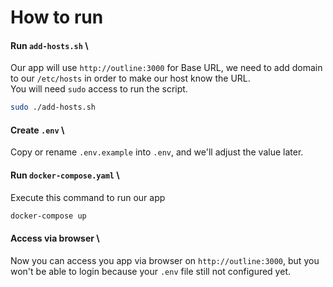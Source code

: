 # How to run

#### Run `add-hosts.sh` \
Our app will use `http://outline:3000` for Base URL, we need to add domain to our `/etc/hosts` in order to make our host know the URL. \
You will need `sudo` access to run the script.
```sh
sudo ./add-hosts.sh 
```

#### Create `.env` \
Copy or rename `.env.example` into `.env`, and we'll adjust the value later.

#### Run `docker-compose.yaml` \
Execute this command to run our app 
```sh
docker-compose up
```

#### Access via browser \
Now you can access you app via browser on `http://outline:3000`, but you won't be able to login because your `.env` file still not configured yet.


